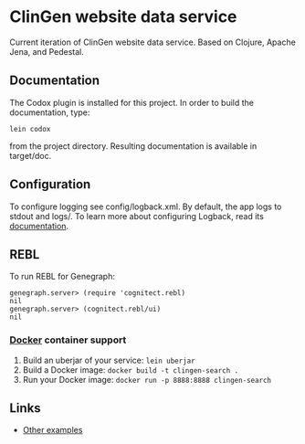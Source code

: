 # ClinGen website data service

Current iteration of ClinGen website data service. Based on Clojure, Apache Jena, and Pedestal.

## Documentation

The Codox plugin is installed for this project. In order to build the documentation, type:

    lein codox
    
from the project directory. Resulting documentation is available in target/doc.

## Configuration

To configure logging see config/logback.xml. By default, the app logs to stdout and logs/.
To learn more about configuring Logback, read its [documentation](http://logback.qos.ch/documentation.html).

## REBL

To run REBL for Genegraph:

```
genegraph.server> (require 'cognitect.rebl)
nil
genegraph.server> (cognitect.rebl/ui)
nil
```


### [Docker](https://www.docker.com/) container support

1. Build an uberjar of your service: `lein uberjar`
2. Build a Docker image: `docker build -t clingen-search .`
3. Run your Docker image: `docker run -p 8888:8888 clingen-search`

## Links
* [Other examples](https://github.com/pedestal/samples)


